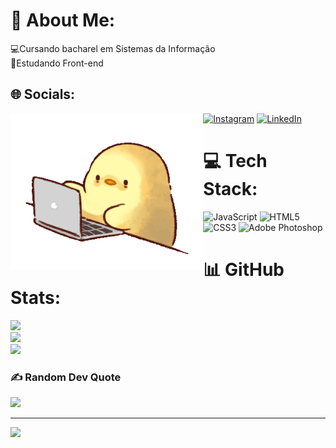 # 💫 About Me:
💻Cursando bacharel em Sistemas da Informação<br>🌱Estudando Front-end


## 🌐 Socials:
[![Instagram](https://img.shields.io/badge/Instagram-%23E4405F.svg?logo=Instagram&logoColor=white)](https://instagram.com/https://www.instagram.com/v_purplee/) [![LinkedIn](https://img.shields.io/badge/LinkedIn-%230077B5.svg?logo=linkedin&logoColor=white)](https://linkedin.com/in/vitóriaferreira1402/)
<img align="left" height="250" alt="coding-time" src="code.gif">
# 💻 Tech Stack:
![JavaScript](https://img.shields.io/badge/javascript-%23323330.svg?style=for-the-badge&logo=javascript&logoColor=%23F7DF1E) ![HTML5](https://img.shields.io/badge/html5-%23E34F26.svg?style=for-the-badge&logo=html5&logoColor=white) ![CSS3](https://img.shields.io/badge/css3-%231572B6.svg?style=for-the-badge&logo=css3&logoColor=white) ![Adobe Photoshop](https://img.shields.io/badge/adobephotoshop-%2331A8FF.svg?style=for-the-badge&logo=adobephotoshop&logoColor=white)
# 📊 GitHub Stats:
![](https://github-readme-stats.vercel.app/api?username=vpurplee&theme=vision-friendly-dark&hide_border=true&include_all_commits=true&count_private=true)<br/>
![](https://github-readme-streak-stats.herokuapp.com/?user=vpurplee&theme=vision-friendly-dark&hide_border=true)<br/>
![](https://github-readme-stats.vercel.app/api/top-langs/?username=vpurplee&theme=vision-friendly-dark&hide_border=true&include_all_commits=true&count_private=true&layout=compact)

### ✍️ Random Dev Quote
![](https://quotes-github-readme.vercel.app/api?type=horizontal&theme=gruvbox)

---
[![](https://visitcount.itsvg.in/api?id=vpurplee&icon=3&color=2)](https://visitcount.itsvg.in)

<!-- Proudly created with GPRM ( https://gprm.itsvg.in ) -->
